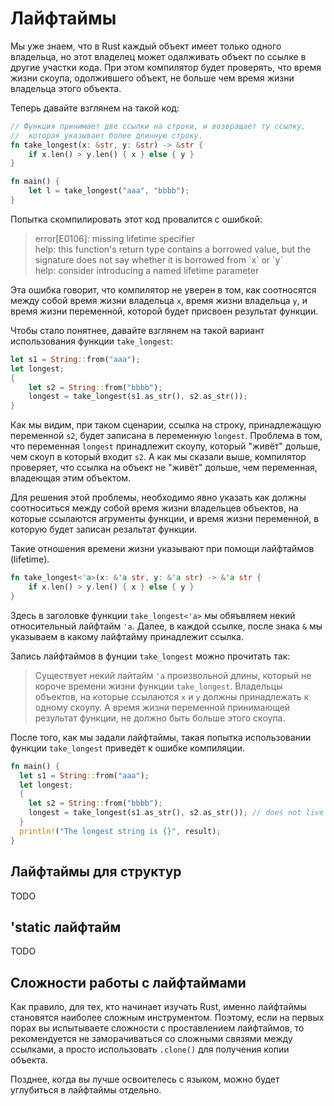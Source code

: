 # Лайфтаймы

Мы уже знаем, что в Rust каждый объект имеет только одного владельца, но этот владелец может одалживать объект по ссылке в другие участки кода. При этом компилятор будет проверять, что время жизни скоупа, одолжившего объект, не больше чем время жизни владельца этого объекта.

Теперь давайте взглянем на такой код:

```rust
// Функция принимает две ссылки на строки, и возвращает ту ссылку,
//  которая указывает более длинную строку.
fn take_longest(x: &str, y: &str) -> &str {
    if x.len() > y.len() { x } else { y }
}

fn main() {
    let l = take_longest("aaa", "bbbb");
}
```

Попытка скомпилировать этот код провалится с ошибкой:

> error\[E0106]: missing lifetime specifier\
> help: this function's return type contains a borrowed value, but the signature does not say whether it is borrowed from \`x\` or \`y\`\
> help: consider introducing a named lifetime parameter

Эта ошибка говорит, что компилятор не уверен в том, как соотносятся между собой время жизни владельца `x`, время жизни владельца `y`, и время жизни переменной, которой будет присвоен результат функции.

Чтобы стало понятнее, давайте взглянем на такой вариант использования функции `take_longest`:

```rust
let s1 = String::from("aaa");
let longest;
{
    let s2 = String::from("bbbb");
    longest = take_longest(s1.as_str(), s2.as_str());
}
```

Как мы видим, при таком сценарии, ссылка на строку, принадлежащую переменной `s2`, будет записана в переменную `longest`. Проблема в том, что переменная `longest` принадлежит скоупу, который "живёт" дольше, чем скоуп в который входит `s2`. А как мы сказали выше, компилятор проверяет, что ссылка на объект не "живёт" дольше, чем переменная, владеющая этим объектом.

Для решения этой проблемы, необходимо явно указать как должны соотноситься между собой время жизни владельцев объектов, на которые ссылаются агрументы функции, и время жизни переменной, в которую будет записан резальтат функции.

Такие отношения времени жизни указывают при помощи лайфтаймов (lifetime).

```rust
fn take_longest<'a>(x: &'a str, y: &'a str) -> &'a str {
    if x.len() > y.len() { x } else { y }
}
```

Здесь в заголовке функции `take_longest<'a>` мы обяъвляем некий относительный лайфтайм `'a`. Далее, в каждой ссылке, после знака `&` мы указываем в какому лайфтайму принадлежит ссылка.

Запись лайфтаймов в фунции `take_longest` можно прочитать так:

> Cуществует некий лайтайм `'a` произвольной длины, который не короче времени жизни функции `take_longest`. Владельцы объектов, на которые ссылаются `x` и `y` должны принадлежать к одному скоупу. А время жизни переменной принимающей результат функции, не должно быть больше этого скоупа.

После того, как мы задали лайфтаймы, такая попытка использовании функции `take_longest` приведёт к ошибке компиляции.

```rust
fn main() {
  let s1 = String::from("aaa");
  let longest;
  {
    let s2 = String::from("bbbb");
    longest = take_longest(s1.as_str(), s2.as_str()); // does not live long enough
  }
  println!("The longest string is {}", result);
}
```

## Лайфтаймы для структур

TODO

## 'static лайфтайм

TODO

## Сложности работы с лайфтаймами

Как правило, для тех, кто начинает изучать Rust, именно лайфтаймы становятся наиболее сложным инструментом. Поэтому, если на первых порах вы испытываете сложности с проставлением лайфтаймов, то рекомендуется не заморачиваться со сложными связями между ссылками, а просто использовать `.clone()` для получения копии объекта.

Позднее, когда вы лучше  освоителесь с языком, можно будет углубиться в лайфтаймы отдельно.

